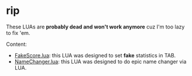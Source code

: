 # rip

These LUAs are **probably dead and won't work anymore** cuz I'm too lazy to fix 'em.

Content:
* [FakeScore.lua](FakeScore.lua): this LUA was designed to set **fake** statistics in TAB.
* [NameChanger.lua](NameChanger.lua): this LUA was designed to do epic name changer via LUA.
